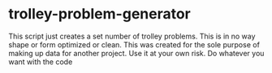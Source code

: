 # trolley-problem-generator
This script just creates a set number of trolley problems. This is in no way shape or form optimized or clean. This was created for the sole purpose of making up data for another project. Use it at your own risk. Do whatever you want with the code
